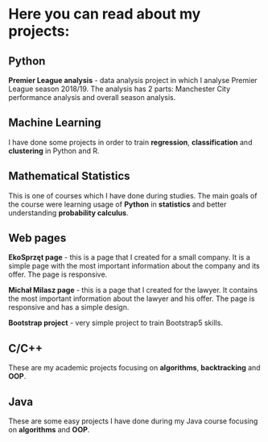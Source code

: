 # Here you can read about my projects:
## Python
**Premier League analysis** - data analysis project in which I analyse Premier League season 2018/19. The analysis has 2 parts: Manchester City performance analysis and overall season analysis.

## Machine Learning
I have done some projects in order to train **regression**, **classification** and **clustering** in Python and R.

## Mathematical Statistics
This is one of courses which I have done during studies. The main goals of the course were learning usage of **Python** in **statistics** and better understanding **probability calculus**.

## Web pages

**EkoSprzęt page** - this is a page that I created for a small company. It is a simple page with the most important information about the company and its offer.
The page is responsive.

**Michał Milasz page** - this is a page that I created for the lawyer. It contains the most important information about the lawyer and his offer.
The page is responsive and has a simple design.

**Bootstrap project** - very simple project to train Bootstrap5 skills.

## C/C++
These are my academic projects focusing on **algorithms**, **backtracking** and **OOP**.

## Java
These are some easy projects I have done during my Java course focusing on **algorithms** and **OOP**.
